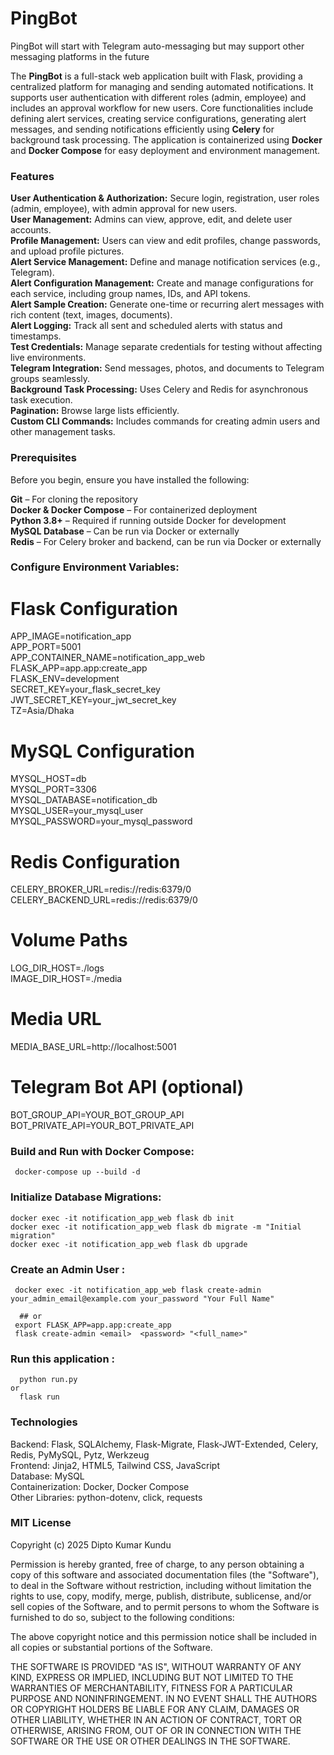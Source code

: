 # PingBot
PingBot will start with Telegram auto-messaging but may support other messaging platforms in the future

The **PingBot** is a full-stack web application built with Flask, providing a centralized platform for managing and sending automated notifications. It supports user authentication with different roles (admin, employee) and includes an approval workflow for new users. Core functionalities include defining alert services, creating service configurations, generating alert messages, and sending notifications efficiently using **Celery** for background task processing. The application is containerized using **Docker** and **Docker Compose** for easy deployment and environment management.


### Features
 **User Authentication & Authorization:** Secure login, registration, user roles (admin, employee), with admin approval for new users.  
 **User Management:** Admins can view, approve, edit, and delete user accounts.  
 **Profile Management:** Users can view and edit profiles, change passwords, and upload profile pictures.  
 **Alert Service Management:** Define and manage notification services (e.g., Telegram).  
 **Alert Configuration Management:** Create and manage configurations for each service, including group names, IDs, and API tokens.  
 **Alert Sample Creation:** Generate one-time or recurring alert messages with rich content (text, images, documents).  
 **Alert Logging:** Track all sent and scheduled alerts with status and timestamps.  
 **Test Credentials:** Manage separate credentials for testing without affecting live environments.  
 **Telegram Integration:** Send messages, photos, and documents to Telegram groups seamlessly.  
 **Background Task Processing:** Uses Celery and Redis for asynchronous task execution.  
 **Pagination:** Browse large lists efficiently.  
 **Custom CLI Commands:** Includes commands for creating admin users and other management tasks.



### Prerequisites
Before you begin, ensure you have installed the following:

 **Git** – For cloning the repository  
 **Docker & Docker Compose** – For containerized deployment  
 **Python 3.8+** – Required if running outside Docker for development  
 **MySQL Database** – Can be run via Docker or externally  
 **Redis** – For Celery broker and backend, can be run via Docker or externally  

### Configure Environment Variables:

 # Flask Configuration
APP_IMAGE=notification_app<br>
APP_PORT=5001<br>
APP_CONTAINER_NAME=notification_app_web<br>
FLASK_APP=app.app:create_app<br>
FLASK_ENV=development<br>
SECRET_KEY=your_flask_secret_key<br>
JWT_SECRET_KEY=your_jwt_secret_key<br>
TZ=Asia/Dhaka

# MySQL Configuration
MYSQL_HOST=db<br>
MYSQL_PORT=3306<br>
MYSQL_DATABASE=notification_db<br>
MYSQL_USER=your_mysql_user<br>
MYSQL_PASSWORD=your_mysql_password

# Redis Configuration
CELERY_BROKER_URL=redis://redis:6379/0<br>
CELERY_BACKEND_URL=redis://redis:6379/0<br>

# Volume Paths
LOG_DIR_HOST=./logs<br>
IMAGE_DIR_HOST=./media<br>

# Media URL
MEDIA_BASE_URL=http://localhost:5001<br>

# Telegram Bot API (optional)
BOT_GROUP_API=YOUR_BOT_GROUP_API<br>
BOT_PRIVATE_API=YOUR_BOT_PRIVATE_API<br>


### Build and Run with Docker Compose:
```
 docker-compose up --build -d
```

### Initialize Database Migrations:
```
docker exec -it notification_app_web flask db init
docker exec -it notification_app_web flask db migrate -m "Initial migration"
docker exec -it notification_app_web flask db upgrade
```
### Create an Admin User :

```
 docker exec -it notification_app_web flask create-admin your_admin_email@example.com your_password "Your Full Name"

  ## or 
 export FLASK_APP=app.app:create_app
 flask create-admin <email>  <password> "<full_name>"
```
### Run this application :
```
  python run.py
or
  flask run
```
 
### Technologies

Backend: Flask, SQLAlchemy, Flask-Migrate, Flask-JWT-Extended, Celery, Redis, PyMySQL, Pytz, Werkzeug<br>
Frontend: Jinja2, HTML5, Tailwind CSS, JavaScript<br>
Database: MySQL<br>
Containerization: Docker, Docker Compose<br>
Other Libraries: python-dotenv, click, requests

### MIT License

Copyright (c) 2025 Dipto Kumar Kundu

Permission is hereby granted, free of charge, to any person obtaining a copy
of this software and associated documentation files (the "Software"), to deal
in the Software without restriction, including without limitation the rights
to use, copy, modify, merge, publish, distribute, sublicense, and/or sell
copies of the Software, and to permit persons to whom the Software is
furnished to do so, subject to the following conditions:

The above copyright notice and this permission notice shall be included in all
copies or substantial portions of the Software.

THE SOFTWARE IS PROVIDED "AS IS", WITHOUT WARRANTY OF ANY KIND, EXPRESS OR
IMPLIED, INCLUDING BUT NOT LIMITED TO THE WARRANTIES OF MERCHANTABILITY,
FITNESS FOR A PARTICULAR PURPOSE AND NONINFRINGEMENT. IN NO EVENT SHALL THE
AUTHORS OR COPYRIGHT HOLDERS BE LIABLE FOR ANY CLAIM, DAMAGES OR OTHER
LIABILITY, WHETHER IN AN ACTION OF CONTRACT, TORT OR OTHERWISE, ARISING FROM,
OUT OF OR IN CONNECTION WITH THE SOFTWARE OR THE USE OR OTHER DEALINGS IN THE
SOFTWARE.




